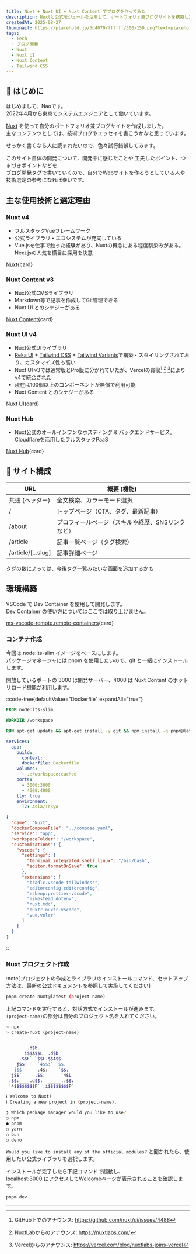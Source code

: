 ```yaml
---
title: Nuxt + Nuxt UI + Nuxt Content でブログを作ってみた
description: Nuxtと公式モジュールを活用して、ポートフォリオ兼ブログサイトを構築した記録と学びをまとめます。
createdAt: 2025-08-27
thumbnail: https://placehold.jp/3d4070/ffffff/300x150.png?text=placeholder
tags:
  - Tech
  - ブログ開発
  - Nuxt
  - Nuxt UI
  - Nuxt Content
  - Tailwind CSS
---
```


## 🚀 はじめに

はじめまして、Naoです。  
2022年4月から東京でシステムエンジニアとして働いています。

[Nuxt](https://nuxt.com/) を使って自分のポートフォリオ兼ブログサイトを作成しました。  
主なコンテンツとしては、技術ブログやエッセイを書こうかなと思っています。

せっかく書くなら人に読まれたいので、色々試行錯誤してみます。

このサイト自体の開発について、開発中に感じたことや 工夫したポイント、つまづきポイントなどを  
[ブログ開発](/article?tag=ブログ開発)タグで書いていくので、自分でWebサイトを作ろうとしている人や技術選定の参考になれば幸いです。

## 主な使用技術と選定理由

### Nuxt v4

- フルスタックVueフレームワーク
- 公式ライブラリ・エコシステムが充実している
- Vue.jsを仕事で触った経験があり、Nuxtの概念にある程度馴染みがある。Next.jsの人気を横目に採用を決意

[Nuxt](https://nuxt.com/){card}

### Nuxt Content v3

- Nuxt公式CMSライブラリ
- Markdown等で記事を作成してGit管理できる
- Nuxt UI とのシナジーがある

[Nuxt Content](https://content.nuxt.com/){card}

### Nuxt UI v4

- Nuxt公式UIライブラリ
- [Reka UI](https://reka-ui.com/) + [Tailwind CSS](https://tailwindcss.com/) + [Tailwind Variants](https://www.tailwind-variants.org/)で構築・スタイリングされており、カスタマイズ性も高い
- Nuxt UI v3では通常版とPro版に分かれていたが、Vercelの買収[^1] [^2] [^3]によりv4で統合された
- 現在は100個以上のコンポーネントが無償で利用可能
- Nuxt Content とのシナジーがある

[Nuxt UI](https://ui.nuxt.com/){card}

### Nuxt Hub

- Nuxt公式のオールインワンなホスティング & バックエンドサービス。Cloudflareを活用したフルスタックPaaS

[Nuxt Hub](https://hub.nuxt.com/){card}

## 🧭 サイト構成

| URL                  | 概要 (機能)                                       |
| -------------------- | ------------------------------------------------- |
| 共通 (ヘッダー)      | 全文検索、カラーモード選択                        |
| /                    | トップページ（CTA、タグ、最新記事）               |
| /about               | プロフィールページ（スキルや経歴、SNSリンクなど） |
| /article             | 記事一覧ページ（タグ検索）                        |
| /article/\[...slug\] | 記事詳細ページ                                    |

タグの数によっては、今後タグ一覧みたいな画面を追加するかも

## 環境構築

VSCode で Dev Container を使用して開発します。  
Dev Container の使い方についてはここでは取り上げません。

[ms-vscode-remote.remote-containers](https://marketplace.visualstudio.com/items?itemName=ms-vscode-remote.remote-containers){card}

### コンテナ作成

今回は node:lts-slim イメージをベースにします。  
パッケージマネージャには pnpm を使用したいので、git と一緒にインストールします。

開放しているポートの 3000 は開発サーバー、4000 は Nuxt Content のホットリロード機能が利用します。

::code-tree{defaultValue="Dockerfile" expandAll="true"}

```dockerfile [Dockerfile]
FROM node:lts-slim

WORKDIR /workspace

RUN apt-get update && apt-get install -y git && npm install -g pnpm@latest
```

```yaml [compose.yaml]
services:
  app:
    build:
      context: .
      dockerfile: Dockerfile
    volumes:
      - .:/workspace:cached
    ports:
      - 3000:3000
      - 4000:4000
    tty: true
    environment:
      TZ: Asia/Tokyo
```

```json [.devcontainer/devcontainer.json]
{
  "name": "Nuxt",
  "dockerComposeFile": "../compose.yaml",
  "service": "app",
  "workspaceFolder": "/workspace",
  "customizations": {
    "vscode": {
      "settings": {
        "terminal.integrated.shell.linux": "/bin/bash",
        "editor.formatOnSave": true
      },
      "extensions": [
        "bradlc.vscode-tailwindcss",
        "editorconfig.editorconfig",
        "esbenp.prettier-vscode",
        "mikestead.dotenv",
        "nuxt.mdc",
        "nuxtr.nuxtr-vscode",
        "vue.volar"
      ]
    }
  }
}
```

::

### Nuxt プロジェクト作成

:note[プロジェクトの作成とライブラリのインストールコマンド、セットアップ方法は、最新の公式ドキュメントを参照して実施してください]

```sh [terminal]
pnpm create nuxt@latest (project-name)
```

上記コマンドを実行すると、対話方式でインストールが進みます。  
`(project-name)`の部分は自分のプロジェクト名を入れてください。

```sh [terminal]
> npx
> create-nuxt (project-name)


        .d$b.
       i$$A$$L  .d$b
     .$$F` `$$L.$$A$$.
    j$$'    `4$$:` `$$.
   j$$'     .4$:    `$$.
  j$$`     .$$:      `4$L
 :$$:____.d$$:  _____.:$$:
 `4$$$$$$$$P` .i$$$$$$$$P`

ℹ Welcome to Nuxt!
ℹ Creating a new project in (project-name).

❯ Which package manager would you like to use?
○ npm
● pnpm
○ yarn
○ bun
○ deno
```

`Would you like to install any of the official modules?` と聞かれたら、使用したい公式ライブラリを選択します。

インストールが完了したら下記コマンドで起動し、  
[localhost:3000](localhost:3000) にアクセスしてWelcomeページが表示されることを確認します。

```sh [terminal]
pnpm dev
```

---

[^1]: GitHub上でのアナウンス: https://github.com/nuxt/ui/issues/4488

[^2]: NuxtLabからのアナウンス: https://nuxtlabs.com/

[^3]: Vercelからのアナウンス: https://vercel.com/blog/nuxtlabs-joins-vercel
